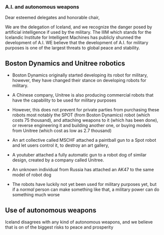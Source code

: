 
### A.I. and autonomous weapons
Dear esteemed delegates and honorable chair,

We are the delegation of Iceland, and we recognize the danger posed by artificial intelligence if used by the military.
The IIIM which stands for the Icelandic Institute for Intelligent Machines has publicly shunned the development of A.I. 
WE believe that the development of A.I. for military purposes is one of the largest threats to global peace and stability. 




## Boston Dynamics and Unitree robotics

 - Boston Dynamics originally started developing its robot for military, however, they have changed their stance on developing robots for military.
 
 - A Chinese company, Unitree is also producing commercial robots that have the capability to be used for military purposes	
 
- However, this does not prevent for private parties from purchasing these robots most notably the SPOT (from Boston Dynamics) robot (which costs 75 thousand), and attaching weapons to it (which has been done), or reverse engineering it and building another one, or buying models from Unitree (which cost as low as 2.7 thousand)
	
- An art collective called MSCHF attached a paintball gun to a Spot robot and let users control it, to destroy an art gallery, 
	
- A youtuber attached a fully automatic gun to a robot dog of similar design, created by a company called Unitree.

- An unknown individual from Russia has attached an AK47 to the same model of robot dog
	 
- The robots have luckily not yet been used for military purposes yet, but if a *normal* person can make something like that, a military power can do something much worse

## Use of autonomous weapons
Iceland disagrees with any kind of autonomous weapons, and we believe that is on of the biggest risks to peace and prosperity

